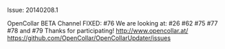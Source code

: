 Issue: 20140208.1

OpenCollar BETA Channel
FIXED: #76
We are looking at:
#26 #62 #75 #77 #78 and #79
Thanks for participating!
http://www.opencollar.at/
https://github.com/OpenCollar/OpenCollarUpdater/issues